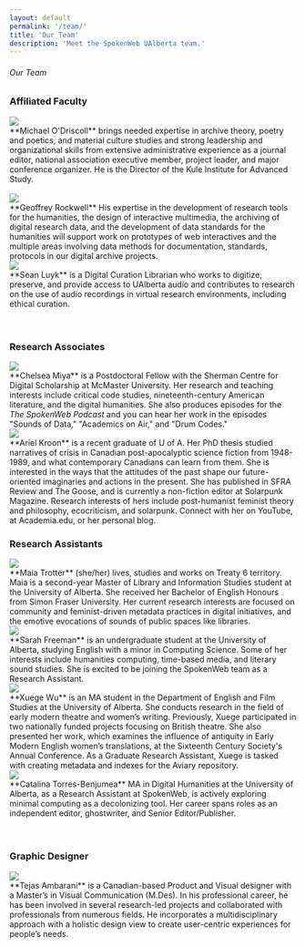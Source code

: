 ```yaml
---
layout: default
permalink: '/team/'
title: 'Our Team'
description: 'Meet the SpokenWeb UAlberta team.'
---
```


<h6 class = 'page-title'>Our Team</h6>

### Affiliated Faculty

<div class = "figure bio"><img src="{{ '/img/bio/Mike.jpg' | absolute_url }}" /></div>
**Michael O'Driscoll** brings needed expertise in archive theory, poetry and poetics, and material culture studies and strong leadership and organizational skills from extensive administrative experience as a journal editor, national association executive member, project leader, and major conference organizer. He is the Director of the Kule Institute for Advanced Study. <br><br>


<div class = "figure bio"><img src="{{ '/img/bio/Rockwell.jpg' | absolute_url }}" /></div>
**Geoffrey Rockwell** His expertise in the development of research tools for the humanities, the design of interactive multimedia, the archiving of digital research data, and the development of data standards for the humanities will support work on prototypes of web interactives and the multiple areas involving data methods for documentation, standards, protocols in our digital archive projects.


<div class = "figure bio"><img src="{{ '/img/bio/Luyk.jpg' | absolute_url }}" /></div>
**Sean Luyk** is a Digital Curation Librarian who works to digitize, preserve, and provide access to UAlberta audio and contributes to research on the use of audio recordings in virtual research environments, including ethical curation.<br><br><br>

### Research Associates  

<div class = "figure bio"><img src="{{ '/img/bio/Miya.jpg' | absolute_url }}" /></div>
**Chelsea Miya**  is a Postdoctoral Fellow with the Sherman Centre for Digital Scholarship at McMaster University. Her research and teaching interests include critical code studies, nineteenth-century American literature, and the digital humanities. She also produces episodes for the <i>The SpokenWeb Podcast</i> and you can hear her work in the episodes "Sounds of Data," "Academics on Air," and "Drum Codes."

<div class = "figure bio"><img src="{{ '/img/bio/Kroon.jpg' | absolute_url }}" /></div>
**Ariel Kroon** is a recent graduate of U of A. Her PhD thesis studied narratives of crisis in Canadian post-apocalyptic science fiction from 1948-1989, and what contemporary Canadians can learn from them. She is interested in the ways that the attitudes of the past shape our future-oriented imaginaries and actions in the present. She has published in SFRA Review and The Goose, and is currently a non-fiction editor at Solarpunk Magazine. Research interests of hers include post-humanist feminist theory and philosophy, ecocriticism, and solarpunk. Connect with her on YouTube, at Academia.edu, or her personal blog.

### Research Assistants

<div class = "figure bio"><img src="{{ '/img/bio/Trotter.jpg' | absolute_url }}" /></div>
**Maia Trotter** (she/her) lives, studies and works on Treaty 6 territory. Maia is a second-year Master of Library and Information Studies student at the University of Alberta. She received her Bachelor of English Honours from Simon Fraser University. Her current research interests are focused on community and feminist-driven metadata practices in digital initiatives, and the emotive evocations of sounds of public spaces like libraries.

<div class = "figure bio"><img src="{{ '/img/bio/Sarah-dic08.jpg' | absolute_url }}" /></div>
**Sarah Freeman** is an undergraduate student at the University of Alberta, studying English with a minor in Computing Science. Some of her interests include humanities computing, time-based media, and literary sound studies. She is excited to be joining the SpokenWeb team as a Research Assistant.

<div class = "figure bio"><img src="{{ '/img/bio/Xuege-Wudic9-1 copy.jpeg' | absolute_url }}" /></div>
**Xuege Wu** is an MA student in the Department of English and Film Studies at the University of Alberta. She conducts research in the field of early modern theatre and women’s writing. Previously, Xuege participated in two nationally funded projects focusing on British theatre. She also presented her work, which examines the influence of antiquity in Early Modern English women’s translations, at the Sixteenth Century Society's Annual Conference. As a Graduate Research Assistant, Xuege is tasked with creating metadata and indexes for the Aviary repository.

<div class = "figure bio"><img src="{{ '/img/bio/catalina-torres.jpeg' | absolute_url }}" /></div>
**Catalina Torres-Benjumea** MA in Digital Humanities at the University of Alberta, as a Research Assistant at SpokenWeb, is actively exploring minimal computing as a decolonizing tool. Her career spans roles as an independent editor, ghostwriter, and Senior Editor/Publisher. <br><br><br>



### Graphic Designer

<div class = "figure bio"><img src="{{ '/img/bio/Ambarani.jpg' | absolute_url }}" /></div>
**Tejas Ambarani** is a Canadian-based Product and Visual designer with a Master’s in Visual Communication (M.Des). In his professional career, he has been involved in several research-led projects and collaborated with professionals from numerous fields. He incorporates a multidisciplinary approach with a holistic design view to create user-centric experiences for people’s needs.
